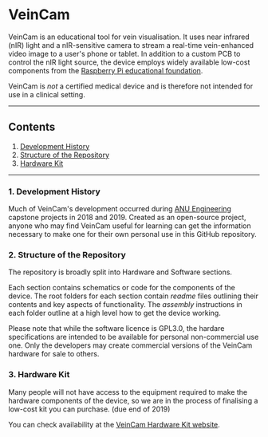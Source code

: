 
# VeinCam

VeinCam is an educational tool for vein visualisation. It uses near infrared (nIR) light and a nIR-sensitive camera to stream a real-time vein-enhanced video image to a user's phone or tablet. In addition to a custom PCB to control the nIR light source, the device employs widely available low-cost components from the [Raspberry Pi educational foundation](https://www.raspberrypi.org/).

VeinCam is *not* a certified medical device and is therefore not intended for use in a clinical setting.

---
## Contents
1. [Development History](###1-development-history)
2. [Structure of the Repository](###2-structure-of-the-repository)
3. [Hardware Kit](###3-hardware-kit)

---
### 1. Development History
Much of VeinCam's development occurred during [ANU Engineering](https://cs.anu.edu.au/TechLauncher/) capstone projects in 2018 and 2019. Created as an open-source project, anyone who may find VeinCam useful for learning can get the information necessary to make one for their own personal use in this GitHub repository.

### 2. Structure of the Repository
The repository is broadly split into Hardware and Software sections.

Each section contains schematics or code for the components of the device. The root folders for each section contain *readme* files outlining their contents and key aspects of functionality. The *assembly* instructions in each folder outline at a high level how to get the device working.

Please note that while the software licence is GPL3.0, the hardare specifications are intended to be available for personal non-commercial use one. Only the developers may create commercial versions of the VeinCam hardware for sale to others.

### 3. Hardware Kit
Many people will not have access to the equipment required to make the hardware components of the device, so we are in the process of finalising a low-cost kit you can purchase. (due end of 2019)

You can check availability at the [VeinCam Hardware Kit website](https://veincam.com/).
